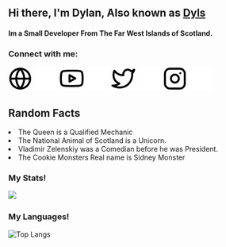 ## Hi there, I'm Dylan, Also known as [Dyls](https://dyls-portfolio.xyz/)

#### Im a Small Developer From The Far West Islands of Scotland.

### Connect with me:
[![website](./img/globe-light.svg)](https://dyls-portfolio.xyz/)
[![website](./img/globe-dark.svg)](https://dyls-portfolio.xyz/)
[![website](./img/youtube-light.svg)](https://www.youtube.com/channel/UCb5QwkQs0uBiRV0THheP48w)
[![website](./img/youtube-dark.svg)](https://www.youtube.com/channel/UCb5QwkQs0uBiRV0THheP48w)
[![website](./img/twitter-light.svg)](https://twitter.com/dev_dyls)
[![website](./img/twitter-dark.svg)](https://twitter.com/dev_dyls)
[![website](./img/instagram-light.svg)](https://instagram.com/dylan_kyle_2004)
[![website](./img/instagram-dark.svg)](https://instagram.com/dylan_kyle_2004)

## Random Facts

 <li> The Queen is a Qualified Mechanic</li>
   <li> The National Animal of Scotland is a Unicorn.</li>
     <li> Vladimir Zelenskiy was a Comedian before he was President.</li>
      <li> The Cookie Monsters Real name is Sidney Monster </li>

<h3> My Stats! </h3>
<img src="https://github-readme-stats.vercel.app/api?username=Dev-Dyls&show_icons=true&theme=radical">

<h3> My Languages! </h3>

![Top Langs](https://github-readme-stats.vercel.app/api/top-langs/?username=Dev-Dyls&theme=tokyonight)


